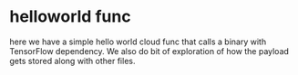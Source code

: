 # helloworld func
here we have a simple hello world cloud func that calls a binary with TensorFlow dependency. We also do bit of exploration of how the payload gets
stored along with other files.
